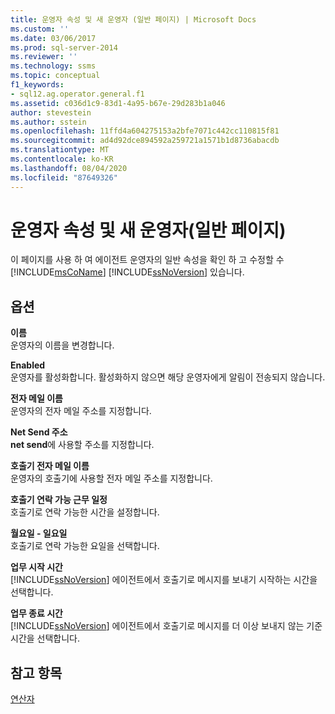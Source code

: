 ```yaml
---
title: 운영자 속성 및 새 운영자 (일반 페이지) | Microsoft Docs
ms.custom: ''
ms.date: 03/06/2017
ms.prod: sql-server-2014
ms.reviewer: ''
ms.technology: ssms
ms.topic: conceptual
f1_keywords:
- sql12.ag.operator.general.f1
ms.assetid: c036d1c9-83d1-4a95-b67e-29d283b1a046
author: stevestein
ms.author: sstein
ms.openlocfilehash: 11ffd4a604275153a2bfe7071c442cc110815f81
ms.sourcegitcommit: ad4d92dce894592a259721a1571b1d8736abacdb
ms.translationtype: MT
ms.contentlocale: ko-KR
ms.lasthandoff: 08/04/2020
ms.locfileid: "87649326"
---
```

# <a name="operator-properties-and-new-operator-general-page"></a>운영자 속성 및 새 운영자(일반 페이지)
  이 페이지를 사용 하 여 에이전트 운영자의 일반 속성을 확인 하 고 수정할 수 [!INCLUDE[msCoName](../../includes/msconame-md.md)] [!INCLUDE[ssNoVersion](../../includes/ssnoversion-md.md)] 있습니다.  
  
## <a name="options"></a>옵션  
 **이름**  
 운영자의 이름을 변경합니다.  
  
 **Enabled**  
 운영자를 활성화합니다. 활성화하지 않으면 해당 운영자에게 알림이 전송되지 않습니다.  
  
 **전자 메일 이름**  
 운영자의 전자 메일 주소를 지정합니다.  
  
 **Net Send 주소**  
 **net send**에 사용할 주소를 지정합니다.  
  
 **호출기 전자 메일 이름**  
 운영자의 호출기에 사용할 전자 메일 주소를 지정합니다.  
  
 **호출기 연락 가능 근무 일정**  
 호출기로 연락 가능한 시간을 설정합니다.  
  
 **월요일 - 일요일**  
 호출기로 연락 가능한 요일을 선택합니다.  
  
 **업무 시작 시간**  
 [!INCLUDE[ssNoVersion](../../includes/ssnoversion-md.md)] 에이전트에서 호출기로 메시지를 보내기 시작하는 시간을 선택합니다.  
  
 **업무 종료 시간**  
 [!INCLUDE[ssNoVersion](../../includes/ssnoversion-md.md)] 에이전트에서 호출기로 메시지를 더 이상 보내지 않는 기준 시간을 선택합니다.  
  
## <a name="see-also"></a>참고 항목  
 [연산자](operators.md)  
  
  
